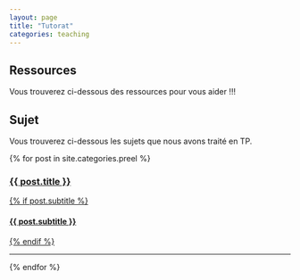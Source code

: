```yaml
---
layout: page
title: "Tutorat"
categories: teaching
---
```


## Ressources

Vous trouverez ci-dessous des ressources pour vous aider !!!

## Sujet

Vous trouverez ci-dessous les sujets que nous avons traité en TP.

{% for post in site.categories.preel %}
<div class="post-preview">
    <a href="{{ post.url | prepend: site.baseurl }}">
        <h3 class="post-title">            {{ post.title }}
        </h3>
        {% if post.subtitle %}
        <h4 class="post-subtitle">
            {{ post.subtitle }}
        </h4>
        {% endif %}
    </a>
</div>
<hr>
{% endfor %}
